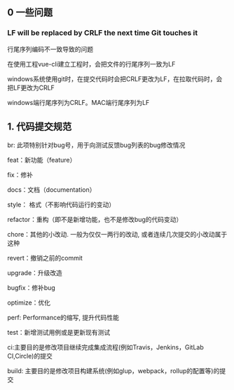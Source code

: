## 0 一些问题

### LF will be replaced by CRLF the next time Git touches it

行尾序列编码不一致导致的问题

在使用工程vue-cli建立工程时，会把文件的行尾序列一致为LF

windows系统使用git时，在提交代码时会把CRLF更改为LF，在拉取代码时，会把LF更改为CRLF

windows端行尾序列为CRLF。MAC端行尾序列为LF

## 1. 代码提交规范

br: 此项特别针对bug号，用于向测试反馈bug列表的bug修改情况

feat：新功能（feature）

fix：修补

docs：文档（documentation）

style： 格式（不影响代码运行的变动）

refactor：重构（即不是新增功能，也不是修改bug的代码变动）

chore：其他的小改动. 一般为仅仅一两行的改动, 或者连续几次提交的小改动属于这种

revert：撤销之前的commit

upgrade：升级改造

bugfix：修补bug

optimize：优化

perf: Performance的缩写, 提升代码性能

test：新增测试用例或是更新现有测试

ci:主要目的是修改项目继续完成集成流程(例如Travis，Jenkins，GitLab CI,Circle)的提交

build: 主要目的是修改项目构建系统(例如glup，webpack，rollup的配置等)的提交
